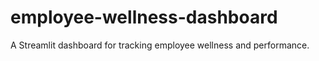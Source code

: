 # employee-wellness-dashboard
A Streamlit dashboard for tracking employee wellness and performance.
